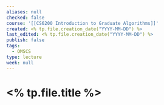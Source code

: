 ```yaml
---
aliases: null
checked: false
course: '[[CS6200 Introduction to Graduate Algorithms]]'
created: <% tp.file.creation_date("YYYY-MM-DD") %>
last_edited: <% tp.file.creation_date("YYYY-MM-DD") %>
publish: false
tags:
  - OMSCS
type: lecture
week: null
---
```

# <% tp.file.title %>
